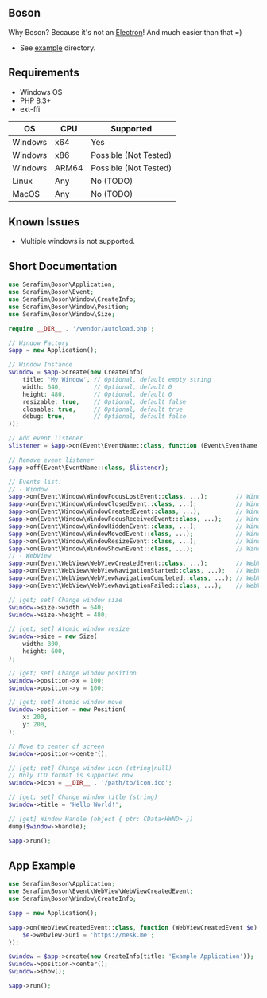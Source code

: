 ## Boson

Why Boson? Because it's not an [Electron](https://www.electronjs.org)! 
And much easier than that =)

- See [example](/example) directory.

## Requirements

- Windows OS
- PHP 8.3+
- ext-ffi

| OS      | CPU   | Supported             |
|---------|-------|-----------------------|
| Windows | x64   | Yes                   |
| Windows | x86   | Possible (Not Tested) |
| Windows | ARM64 | Possible (Not Tested) |
| Linux   | Any   | No (TODO)             |
| MacOS   | Any   | No (TODO)             |

## Known Issues

- Multiple windows is not supported.

## Short Documentation

```php
use Serafim\Boson\Application;
use Serafim\Boson\Event;
use Serafim\Boson\Window\CreateInfo;
use Serafim\Boson\Window\Position;
use Serafim\Boson\Window\Size;

require __DIR__ . '/vendor/autoload.php';

// Window Factory
$app = new Application();

// Window Instance
$window = $app->create(new CreateInfo(
    title: 'My Window', // Optional, default empty string
    width: 640,         // Optional, default 0
    height: 480,        // Optional, default 0
    resizable: true,    // Optional, default false
    closable: true,     // Optional, default true
    debug: true,        // Optional, default false
));

// Add event listener
$listener = $app->on(Event\EventName::class, function (Event\EventName $event) { /** do something */ });

// Remove event listener
$app->off(Event\EventName::class, $listener);

// Events list:
// - Window
$app->on(Event\Window\WindowFocusLostEvent::class, ...);        // Window loses focus
$app->on(Event\Window\WindowClosedEvent::class, ...);           // Window is closed
$app->on(Event\Window\WindowCreatedEvent::class, ...);          // Window is created
$app->on(Event\Window\WindowFocusReceivedEvent::class, ...);    // Window gains focus
$app->on(Event\Window\WindowHiddenEvent::class, ...);           // Window is hidden
$app->on(Event\Window\WindowMovedEvent::class, ...);            // Window is moved
$app->on(Event\Window\WindowResizeEvent::class, ...);           // Window is resized
$app->on(Event\Window\WindowShownEvent::class, ...);            // Window is shown
// - WebView
$app->on(Event\WebView\WebViewCreatedEvent::class, ...);        // WebView is created
$app->on(Event\WebView\WebViewNavigationStarted::class, ...);   // WebView navigation starts
$app->on(Event\WebView\WebViewNavigationCompleted::class, ...); // WebView navigation is successfully completed
$app->on(Event\WebView\WebViewNavigationFailed::class, ...);    // WebView navigation fails

// [get; set] Change window size
$window->size->width = 640;
$window->size->height = 480;

// [get; set] Atomic window resize
$window->size = new Size(
    width: 800,
    height: 600,
);

// [get; set] Change window position
$window->position->x = 100;
$window->position->y = 100;

// [get; set] Atomic window move
$window->position = new Position(
    x: 200,
    y: 200,
);

// Move to center of screen
$window->position->center();

// [get; set] Change window icon (string|null)
// Only ICO format is supported now 
$window->icon = __DIR__ . '/path/to/icon.ico';

// [get; set] Change window title (string)
$window->title = 'Hello World!';

// [get] Window Handle (object { ptr: CData<HWND> })
dump($window->handle);

$app->run();
```

## App Example

```php
use Serafim\Boson\Application;
use Serafim\Boson\Event\WebView\WebViewCreatedEvent;
use Serafim\Boson\Window\CreateInfo;

$app = new Application();

$app->on(WebViewCreatedEvent::class, function (WebViewCreatedEvent $e): void {
    $e->webview->uri = 'https://nesk.me';
});

$window = $app->create(new CreateInfo(title: 'Example Application'));
$window->position->center();
$window->show();

$app->run();
```
